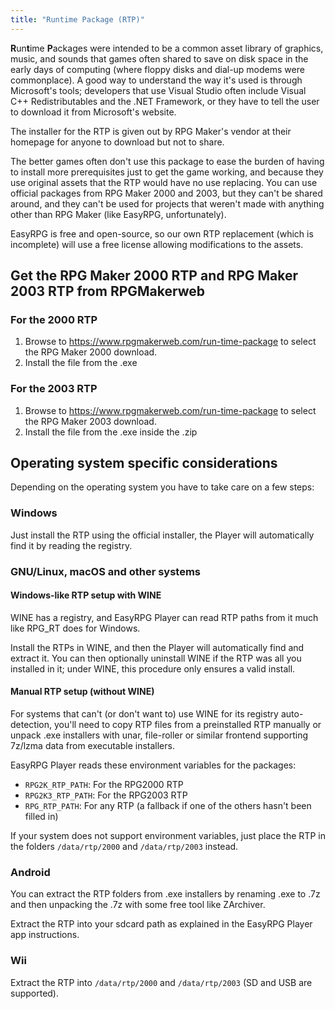 ```yaml
---
title: "Runtime Package (RTP)"
---
```

**R**un**t**ime **P**ackages were intended to be a common asset library of graphics, music, and sounds that games often shared to save on disk space in the early days of computing (where floppy disks and dial-up modems were commonplace). A good way to understand the way it's used is through Microsoft's tools; developers that use Visual Studio often include Visual C++ Redistributables and the .NET Framework, or they have to tell the user to download it from Microsoft's website.

The installer for the RTP is given out by RPG Maker's vendor at their homepage for anyone to download but not to share.

The better games often don't use this package to ease the burden of having to install more prerequisites just to get the game working, and because they use original assets that the RTP would have no use replacing. You can use official packages from RPG Maker 2000 and 2003, but they can't be shared around, and they can't be used for projects that weren't made with anything other than RPG Maker (like EasyRPG, unfortunately).

EasyRPG is free and open-source, so our own RTP replacement (which is incomplete) will use a free license allowing modifications to the assets.

## Get the RPG Maker 2000 RTP and RPG Maker 2003 RTP from RPGMakerweb

### For the 2000 RTP

1.  Browse to <https://www.rpgmakerweb.com/run-time-package> to select the RPG Maker 2000 download.
2.  Install the file from the .exe

### For the 2003 RTP

1.  Browse to <https://www.rpgmakerweb.com/run-time-package> to select the RPG Maker 2003 download.
2.  Install the file from the .exe inside the .zip

## Operating system specific considerations

Depending on the operating system you have to take care on a few steps:

### Windows

Just install the RTP using the official installer, the Player will automatically find it by reading the registry.

### GNU/Linux, macOS and other systems

#### Windows-like RTP setup with WINE

WINE has a registry, and EasyRPG Player can read RTP paths from it much like RPG_RT does for Windows.

Install the RTPs in WINE, and then the Player will automatically find and extract it. You can then optionally uninstall WINE if the RTP was all you installed in it; under WINE, this procedure only ensures a valid install.

#### Manual RTP setup (without WINE)

For systems that can't (or don't want to) use WINE for its registry auto-detection, you'll need to copy RTP files from a preinstalled RTP manually or unpack .exe installers with unar, file-roller or similar frontend supporting 7z/lzma data from executable installers.

EasyRPG Player reads these environment variables for the packages:

-   `RPG2K_RTP_PATH`: For the RPG2000 RTP
-   `RPG2K3_RTP_PATH`: For the RPG2003 RTP
-   `RPG_RTP_PATH`: For any RTP (a fallback if one of the others hasn't been filled in)

If your system does not support environment variables, just place the RTP in the folders `/data/rtp/2000` and `/data/rtp/2003` instead.

### Android

You can extract the RTP folders from .exe installers by renaming .exe to .7z and then unpacking the .7z with some free tool like ZArchiver.

Extract the RTP into your sdcard path as explained in the EasyRPG Player app instructions.

### Wii

Extract the RTP into `/data/rtp/2000` and `/data/rtp/2003` (SD and USB are supported).

